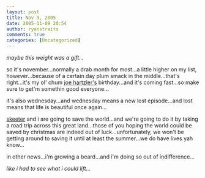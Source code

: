 ```yaml
---
layout: post
title: Nov 9, 2005
date: 2005-11-09 20:54
author: ryanstraits
comments: true
categories: [Uncategorized]
---
```

<em>maybe this weight was a gift...</em>

so it's november...normally a drab month for most...a little higher on my list, however...because of a certain day plum smack in the middle...that's right...it's my ol' chum <a href="http://www.xanga.com/averagejoe" target="_new">joe hartzler's</a> birthday...and it's coming fast...so make sure to get'm somethin good everyone...

it's also wednesday...and wednesday means a new lost episode...and lost means that life is beautiful once again...

<a href="http://www.xanga.com/god_save_the_fool" target="_new">skeeter</a> and i are going to save the world...and we're going to do it by taking a road trip across this great land...those of you hoping the world could be saved by christmas are indeed out of luck...unfortunately, we won't be getting around to saving it until at least the summer...we do have lives yah know...

in other news...i'm growing a beard...and i'm doing so out of indifference...

<em>like i had to see what i could lift...</em>
